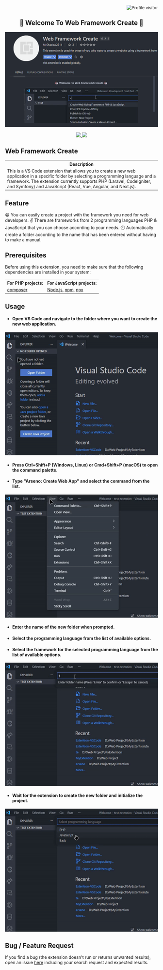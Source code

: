 <a href="https://komarev.com/ghpvc/?username=Arseno11">
  <img align="right" src="https://komarev.com/ghpvc/?username=Arseno11&label=profile views&color=0e75b6&style=flat" alt="Profile visitor" />
</a>
<br>
<p>
  <h2 align="center">🤖 Welcome To Web Framework Create 🤖</h2>
</p>

<!-- Header and Image -->
<p align="center">
  <img src="https://github.com/Arseno11/Extention-VSCode/blob/main/assets/viewext.png?raw=true" alt="View">
</p>

<p align="center">
  <a href="/LICENSE.md">
    <img src="https://img.shields.io/github/license/Arseno11/Extention-VSCode?color=darkred&style=for-the-badge">
  </a>
  <a href="https://github.com/Arseno11/Extention-VSCode/commits/">
    <img src="https://img.shields.io/github/last-commit/Arseno11/Extention-VSCode/HEAD?style=for-the-badge">
  </a>
</p>

## Web Framework Create

<table>
<tr>
<th> Description </th>
</tr>
<tr>
<td> This is a VS Code extension that allows you to create a new web application in a specific folder by selecting a programming language and a framework. The extension currently supports PHP (Laravel, CodeIgniter, and Symfony) and JavaScript (React, Vue, Angular, and Next.js). </td>
</tr>
</table>


## Feature

😁 You can easily create a project with the framework you need for web developers.
✌️ There are frameworks from 2 programming languages PHP & JavaScript ​​that you can choose according to your needs.
🕐 Automatically create a folder according to the name that has been entered without having to make a manual.


## Prerequisites

Before using this extension, you need to make sure that the following dependencies are installed in your system:

<table>
  <tr>
    <th> For PHP projects: </th>
    <th> For JavaScript projects: </th>
  </tr>
  <tr>
    <td><a href="https://getcomposer.org/">composer</a></td>
    <td><a href="https://nodejs.org/">Node.js</a>, <a href="https://www.npmjs.com/">npm</a>, <a href="https://www.npmjs.com/package/npx">npx</a></td>
  </tr>
</table>

## Usage

- <h4>Open VS Code and navigate to the folder where you want to create the new web application.</h4>

<p align= "center">
<a href="https://github.com/Arseno11/Extention-VSCode/blob/main/assets/usage1.gif">
    <img src="https://github.com/Arseno11/Extention-VSCode/blob/main/assets/usage1.gif?raw=true" alt="Features">
  </a>
</p>

- <h4>Press Ctrl+Shift+P (Windows, Linux) or Cmd+Shift+P (macOS) to open the command palette.</h4>
- <h4>Type "Arseno: Create Web App" and select the command from the list.</h4>

<p align= "center">
<a href="https://github.com/Arseno11/Extention-VSCode/blob/main/assets/usage2.gif">
    <img src="https://github.com/Arseno11/Extention-VSCode/blob/main/assets/usage2.gif?raw=true" alt="Features">
  </a>
</p>

- <h4>Enter the name of the new folder when prompted.</h4>
- <h4>Select the programming language from the list of available options.</h4>
- <h4>Select the framework for the selected programming language from the list of available options.</h4>

<p align= "center">
<a href="https://github.com/Arseno11/Extention-VSCode/blob/main/assets/usage3.gif">
    <img src="https://github.com/Arseno11/Extention-VSCode/blob/main/assets/usage3.gif?raw=true" alt="Features">
  </a>
</p>

- <h4>Wait for the extension to create the new folder and initialize the project.</h4>

<p align= "center">
<a href="https://github.com/Arseno11/Extention-VSCode/blob/main/assets/usage4.gif">
    <img src="https://github.com/Arseno11/Extention-VSCode/blob/main/assets/usage4.gif?raw=true" alt="Features">
  </a>
</p>

## Bug / Feature Request

If you find a bug (the extension doesn't run or returns unwanted results), open an issue [here](https://github.com/Arseno11/Extention-VSCode/issues) including your search request and expected results.


